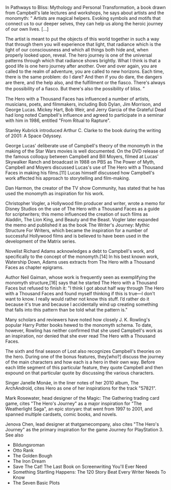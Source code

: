 In Pathways to Bliss: Mythology and Personal Transformation, a book drawn from Campbell's late lectures and workshops, he says about artists and the monomyth:
“ 	Artists are magical helpers. Evoking symbols and motifs that connect us to our deeper selves, they can help us along the heroic journey of our own lives. [...]

The artist is meant to put the objects of this world together in such a way that through them you will experience that light, that radiance which is the light of our consciousness and which all things both hide and, when properly looked upon, reveal. The hero journey is one of the universal patterns through which that radiance shows brightly. What I think is that a good life is one hero journey after another. Over and over again, you are called to the realm of adventure, you are called to new horizons. Each time, there is the same problem: do I dare? And then if you do dare, the dangers are there, and the help also, and the fulﬁllment or the ﬁasco. There's always the possibility of a ﬁasco. But there's also the possibility of bliss.
	”

The Hero with a Thousand Faces has influenced a number of artists, musicians, poets, and filmmakers, including Bob Dylan, Jim Morrison, and George Lucas. Mickey Hart, Bob Weir, and Jerry Garcia of the Grateful Dead had long noted Campbell's influence and agreed to participate in a seminar with him in 1986, entitled "From Ritual to Rapture".

Stanley Kubrick introduced Arthur C. Clarke to the book during the writing of 2001: A Space Odyssey.

George Lucas' deliberate use of Campbell's theory of the monomyth in the making of the Star Wars movies is well documented. On the DVD release of the famous colloquy between Campbell and Bill Moyers, filmed at Lucas' Skywalker Ranch and broadcast in 1988 on PBS as The Power of Myth, Campbell and Moyers discussed Lucas's use of The Hero with a Thousand Faces in making his films.[11] Lucas himself discussed how Campbell's work affected his approach to storytelling and film-making.

Dan Harmon, the creator of the TV show Community, has stated that he has used the monomyth as inspiration for his work.

Christopher Vogler, a Hollywood film producer and writer, wrote a memo for Disney Studios on the use of The Hero with a Thousand Faces as a guide for scriptwriters; this memo influenced the creation of such films as Aladdin, The Lion King, and Beauty and the Beast. Vogler later expanded the memo and published it as the book The Writer's Journey: Mythic Structure For Writers, which became the inspiration for a number of successful Hollywood films and is believed to have been used in the development of the Matrix series.

Novelist Richard Adams acknowledges a debt to Campbell's work, and specifically to the concept of the monomyth.[14] In his best known work, Watership Down, Adams uses extracts from The Hero with a Thousand Faces as chapter epigrams.

Author Neil Gaiman, whose work is frequently seen as exemplifying the monomyth structure,[16] says that he started The Hero with a Thousand Faces but refused to finish it: "I think I got about half way through The Hero with a Thousand Faces and found myself thinking if this is true—I don't want to know. I really would rather not know this stuff. I’d rather do it because it's true and because I accidentally wind up creating something that falls into this pattern than be told what the pattern is."

Many scholars and reviewers have noted how closely J. K. Rowling's popular Harry Potter books hewed to the monomyth schema. To date, however, Rowling has neither confirmed that she used Campbell's work as an inspiration, nor denied that she ever read The Hero with a Thousand Faces.

The sixth and final season of Lost also recognizes Campbell's theories on the hero. During one of the bonus features, they[who?] discuss the journey of the main characters and how each is a hero in their own way. Before each little segment of this particular feature, they quote Campbell and then expound on that particular quote by discussing the various characters.

Singer Janelle Monáe, in the liner notes of her 2010 album, The ArchAndroid, cites Hero as one of her inspirations for the track "57821".

Mark Rosewater, head designer of the Magic: The Gathering trading card game, cites "The Hero's Journey" as a major inspiration for "The Weatherlight Saga", an epic storyarc that went from 1997 to 2001, and spanned multiple cardsets, comic books, and novels.

Jenova Chen, lead designer at thatgamecompany, also cites "The Hero's Journey" as the primary inspiration for the game Journey for PlayStation 3.
See also

- Bildungsroman
- Otto Rank
- The Golden Bough
- The Iron Dream
- Save The Cat! The Last Book on Screenwriting You'll Ever Need
- Something Startling Happens: The 120 Story Beat Every Writer Needs To Know
- The Seven Basic Plots
